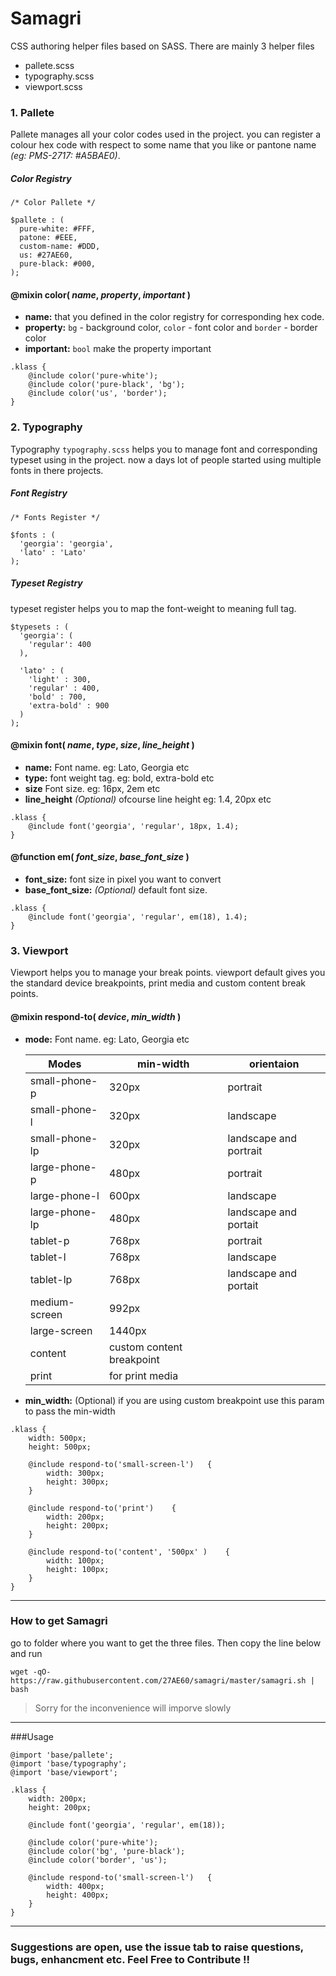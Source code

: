 # Samagri 

CSS authoring helper files based on SASS. There are mainly 3 helper files 

- pallete.scss
- typography.scss
- viewport.scss

### 1. Pallete 
Pallete manages all your color codes used in the project. you can register a colour hex code with respect to some name that you like or pantone name _(eg: PMS-2717: #A5BAE0)_.

##### Color Registry
```
/* Color Pallete */

$pallete : (
  pure-white: #FFF,
  patone: #EEE,
  custom-name: #DDD,
  us: #27AE60,
  pure-black: #000,
);
```

#### @mixin **color**( *name*, *property*, *important* )
- **name:** that you defined in the color registry for corresponding hex code.
- **property:** `bg` - background color, `color` - font color and `border` - border color
- **important:** `bool` make the property important

```
.klass {
	@include color('pure-white');
	@include color('pure-black', 'bg');
	@include color('us', 'border');
}
```

### 2. Typography
Typography `typography.scss` helps you to manage font and corresponding typeset using in the project. now a days lot of people started using multiple fonts in there projects.

##### Font Registry
```
/* Fonts Register */

$fonts : (
  'georgia': 'georgia',
  'lato' : 'Lato'
);
```

##### Typeset Registry
typeset register helps you to map the font-weight to meaning full tag.

```
$typesets : (
  'georgia': (
    'regular': 400
  ),

  'lato' : (
    'light' : 300,
    'regular' : 400,
    'bold' : 700,
    'extra-bold' : 900
  )
);
```

#### @mixin **font**( *name*, *type*, *size*, *line_height* )

- **name:** Font name. eg: Lato, Georgia etc
- **type:** font weight tag. eg: bold, extra-bold etc
- **size** Font size. eg: 16px, 2em etc
- **line_height** *(Optional)* ofcourse line height eg: 1.4, 20px etc

```
.klass {
	@include font('georgia', 'regular', 18px, 1.4);
}
```

#### @function **em**( *font_size*, *base_font_size* )

- **font_size:** font size in pixel you want to convert
- **base_font_size:** *(Optional)* default font size.

```
.klass {
	@include font('georgia', 'regular', em(18), 1.4);
}
```

### 3. Viewport
Viewport helps you to manage your break points. viewport default gives you the standard device breakpoints, print media and custom content break points.

#### @mixin **respond-to**( *device*, *min_width* )

- **mode:** Font name. eg: Lato, Georgia etc
	
	| Modes          | min-width | orientaion             |
	|----------------|-----------|------------------------|
	| small-phone-p  | 320px     | portrait               |
	| small-phone-l  | 320px     | landscape              |
	| small-phone-lp | 320px     | landscape and portrait |
	| large-phone-p  | 480px     | portrait               |
	| large-phone-l  | 600px     | landscape              |
	| large-phone-lp | 480px     | landscape and portait  |
	| tablet-p       | 768px     | portrait               |
	| tablet-l       | 768px     | landscape              |
	| tablet-lp      | 768px     | landscape and portait  |
	| medium-screen  | 992px     |                        |
	| large-screen   | 1440px           |                        |
	| content| custom content breakpoint
	| print| for print media
	
	
- **min_width:** (Optional) if you are using custom breakpoint use this param to pass the min-width

```
.klass {
	width: 500px;
	height: 500px;
	
	@include respond-to('small-screen-l')	{
		width: 300px;
		height: 300px;
	}
	
	@include respond-to('print')	{
		width: 200px;
		height: 200px;
	}
	
	@include respond-to('content', '500px' )	{
		width: 100px;
		height: 100px;
	}
}
```
----

### How to get Samagri
go to folder where you want to get the three files. Then copy the line below and run

```
wget -qO- https://raw.githubusercontent.com/27AE60/samagri/master/samagri.sh | bash
```

> Sorry for the inconvenience will imporve slowly 

----

###Usage

```
@import 'base/pallete';
@import 'base/typography';
@import 'base/viewport';

.klass {
	width: 200px;
	height: 200px;
	
	@include font('georgia', 'regular', em(18));
	
	@include color('pure-white');
	@include color('bg', 'pure-black');
	@include color('border', 'us');
	
	@include respond-to('small-screen-l')	{
		width: 400px;
		height: 400px;
	}
}
```

----

### Suggestions are open, use the issue tab to raise questions, bugs, enhancment etc. Feel Free to Contribute !!
